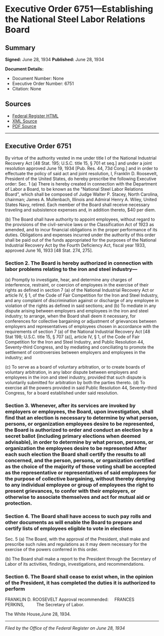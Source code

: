 # Executive Order 6751—Establishing the National Steel Labor Relations Board

## Summary

**Signed:** June 28, 1934
**Published:** June 28, 1934

**Document Details:**
- Document Number: None
- Executive Order Number: 6751
- Citation: None

## Sources
- [Federal Register HTML](https://www.presidency.ucsb.edu/documents/executive-order-6751-establishing-the-national-steel-labor-relations-board)
- [XML Source](None)
- [PDF Source](None)

---

## Executive Order 6751

By virtue of the authority vested in me under title I of the National Industrial Recovery Act [48 Stat. 195; U.S.C. title 15, § 701 et seq.] and under a joint resolution approved June 19, 1934 [Pub. Res. 44, 73d Cong.] and in order to effectuate the policy of said act and joint resolution, I, Franklin D. Roosevelt, President of the United States, do hereby prescribe the following Executive order:
Sec. 1 (a) There is hereby created in connection with the Department of Labor a Board, to be known as the "National Steel Labor Relations Board", which shall be composed of Judge Walter P. Stacey, North Carolina, chairman; James A. Mullenbach, Illinois and Admiral Henry A. Wiley, United States Navy, retired. Each member of the Board shall receive necessary traveling and subsistence expenses and, in addition thereto, $40 per diem.

(b) The Board shall have authority to appoint employees, without regard to the provisions of the civil-service laws or the Classification Act of 1923 as amended, and to incur financial obligations in the proper performance of its duties. Obligations and expenses incurred under the authority of this order shall be paid out of the funds appropriated for the purposes of the National Industrial Recovery Act by the Fourth Deficiency Act, fiscal year 1933, approved June 16, 1933 [48 Stat. 274, 275].
### Section 2. The Board is hereby authorized in connection with labor problems relating to the iron and steel industry—

(a) Promptly to investigate, hear, and determine any charges of interference, restraint, or coercion of employees in the exercise of their rights as defined in section 7 (a) of the National Industrial Recovery Act or article IV, § 1, of the Code of Fair Competition for the Iron and Steel Industry, and any complaint of discrimination against or discharge of any employee in violation of the rights as defined in said sections; and
(b) To mediate in any dispute arising between employers and employees in the iron and steel industry; to arrange, when the Board shall deem it necessary, for conferences for collective bargaining or adjustment of grievances between employers and representatives of employees chosen in accordance with the requirements of section 7 (a) of the National Industrial Recovery Act [48 Stat 198; U.S.C. title 15, § 707 (a)], article IV, § 1, of the Code of Fair Competition for the Iron and Steel Industry, and Public Resolution 44, Seventy-third Congress, and by mediating and conciliating to promote the settlement of controversies between employers and employees in the industry; and

(c) To serve as a board of voluntary arbitration, or to create boards of voluntary arbitration, in any labor dispute between employers and employees in the iron and steel industry, provided that such dispute is voluntarily submitted for arbitration by both the parties thereto.
(d) To exercise all the powers provided in said Public Resolution 44, Seventy-third Congress, for a board established under said resolution.

### Section 3. Whenever, after its services are invoked by employers or employees, the Board, upon investigation, shall find that an election is necessary to determine by what person, persons, or organization employees desire to be represented, the Board is authorized to order and conduct an election by a secret ballot (including primary elections when deemed advisable), in order to determine by what person, persons, or organization the employees desire to be represented After each such election the Board shall certify the results to all concerned, and the person, persons, or organization certified as the choice of the majority of those voting shall be accepted as the representative or representatives of said employees for the purpose of collective bargaining, without thereby denying to any individual employee or group of employees the right to present grievances, to confer with their employers, or otherwise to associate themselves and act for mutual aid or protection.

### Section 4. The Board shall have access to such pay rolls and other documents as will enable the Board to prepare and certify lists of employees eligible to vote in elections

Sec. 5 (a) The Board, with the approval of the President, shall make and prescribe such rules and regulations as it may deem necessary for the exercise of the powers conferred in this order.

(b) The Board shall make a report to the President through the Secretary of Labor of its activities, findings, investigations, and recommendations.
### Section 6. The Board shall cease to exist when, in the opinion of the President, it has completed the duties it is authorized to perform

FRANKLIN D. ROOSEVELT
Approval recommended:     FRANCES PERKINS,          The Secretary of Labor.

The White House,June 28, 1934.

---

*Filed by the Office of the Federal Register on June 28, 1934*
